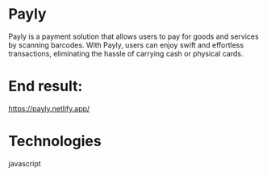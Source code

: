 # Payly
Payly is a payment solution that allows users to pay for goods and services by scanning barcodes. With Payly, users can enjoy swift and effortless transactions, eliminating the hassle of carrying cash or physical cards.
# End result:
https://payly.netlify.app/
# Technologies
javascript
